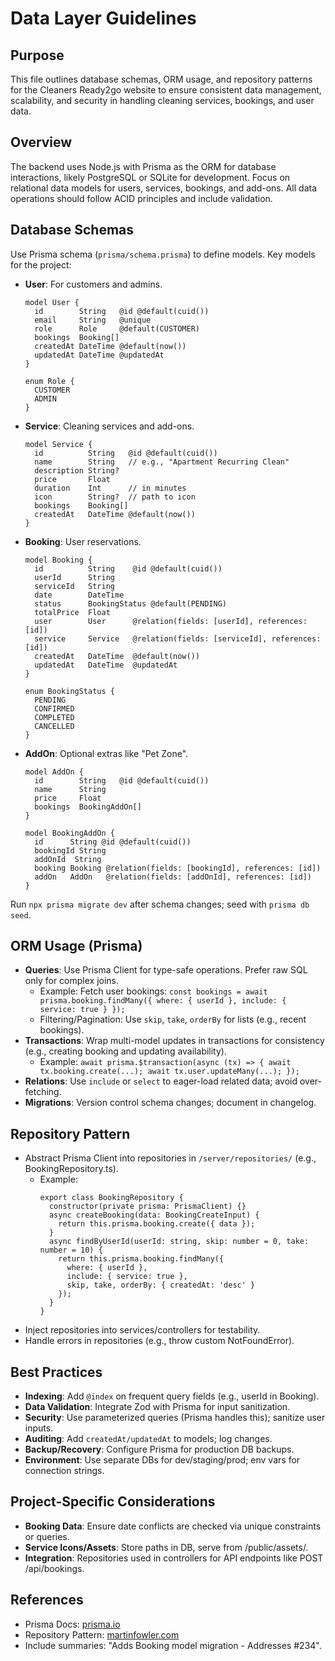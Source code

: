 # Data Layer Guidelines

## Purpose
This file outlines database schemas, ORM usage, and repository patterns for the Cleaners Ready2go website to ensure consistent data management, scalability, and security in handling cleaning services, bookings, and user data.

## Overview
The backend uses Node.js with Prisma as the ORM for database interactions, likely PostgreSQL or SQLite for development. Focus on relational data models for users, services, bookings, and add-ons. All data operations should follow ACID principles and include validation.

## Database Schemas
Use Prisma schema (`prisma/schema.prisma`) to define models. Key models for the project:

- **User**: For customers and admins.
  ```
  model User {
    id        String   @id @default(cuid())
    email     String   @unique
    role      Role     @default(CUSTOMER)
    bookings  Booking[]
    createdAt DateTime @default(now())
    updatedAt DateTime @updatedAt
  }

  enum Role {
    CUSTOMER
    ADMIN
  }
  ```

- **Service**: Cleaning services and add-ons.
  ```
  model Service {
    id          String   @id @default(cuid())
    name        String   // e.g., "Apartment Recurring Clean"
    description String?
    price       Float
    duration    Int      // in minutes
    icon        String?  // path to icon
    bookings    Booking[]
    createdAt   DateTime @default(now())
  }
  ```

- **Booking**: User reservations.
  ```
  model Booking {
    id          String    @id @default(cuid())
    userId      String
    serviceId   String
    date        DateTime
    status      BookingStatus @default(PENDING)
    totalPrice  Float
    user        User      @relation(fields: [userId], references: [id])
    service     Service   @relation(fields: [serviceId], references: [id])
    createdAt   DateTime  @default(now())
    updatedAt   DateTime  @updatedAt
  }

  enum BookingStatus {
    PENDING
    CONFIRMED
    COMPLETED
    CANCELLED
  }
  ```

- **AddOn**: Optional extras like "Pet Zone".
  ```
  model AddOn {
    id        String   @id @default(cuid())
    name      String
    price     Float
    bookings  BookingAddOn[]
  }

  model BookingAddOn {
    id      String @id @default(cuid())
    bookingId String
    addOnId  String
    booking Booking @relation(fields: [bookingId], references: [id])
    addOn   AddOn   @relation(fields: [addOnId], references: [id])
  }
  ```

Run `npx prisma migrate dev` after schema changes; seed with `prisma db seed`.

## ORM Usage (Prisma)
- **Queries**: Use Prisma Client for type-safe operations. Prefer raw SQL only for complex joins.
  - Example: Fetch user bookings: `const bookings = await prisma.booking.findMany({ where: { userId }, include: { service: true } });`
  - Filtering/Pagination: Use `skip`, `take`, `orderBy` for lists (e.g., recent bookings).
- **Transactions**: Wrap multi-model updates in transactions for consistency (e.g., creating booking and updating availability).
  - Example: `await prisma.$transaction(async (tx) => { await tx.booking.create(...); await tx.user.updateMany(...); });`
- **Relations**: Use `include` or `select` to eager-load related data; avoid over-fetching.
- **Migrations**: Version control schema changes; document in changelog.

## Repository Pattern
- Abstract Prisma Client into repositories in `/server/repositories/` (e.g., BookingRepository.ts).
  - Example:
    ```
    export class BookingRepository {
      constructor(private prisma: PrismaClient) {}
      async createBooking(data: BookingCreateInput) {
        return this.prisma.booking.create({ data });
      }
      async findByUserId(userId: string, skip: number = 0, take: number = 10) {
        return this.prisma.booking.findMany({
          where: { userId },
          include: { service: true },
          skip, take, orderBy: { createdAt: 'desc' }
        });
      }
    }
    ```
- Inject repositories into services/controllers for testability.
- Handle errors in repositories (e.g., throw custom NotFoundError).

## Best Practices
- **Indexing**: Add `@index` on frequent query fields (e.g., userId in Booking).
- **Data Validation**: Integrate Zod with Prisma for input sanitization.
- **Security**: Use parameterized queries (Prisma handles this); sanitize user inputs.
- **Auditing**: Add `createdAt/updatedAt` to models; log changes.
- **Backup/Recovery**: Configure Prisma for production DB backups.
- **Environment**: Use separate DBs for dev/staging/prod; env vars for connection strings.

## Project-Specific Considerations
- **Booking Data**: Ensure date conflicts are checked via unique constraints or queries.
- **Service Icons/Assets**: Store paths in DB, serve from /public/assets/.
- **Integration**: Repositories used in controllers for API endpoints like POST /api/bookings.

## References
- Prisma Docs: [prisma.io](https://www.prisma.io/docs)
- Repository Pattern: [martinfowler.com](https://martinfowler.com/eaaCatalog/repository.html)
- Include summaries: "Adds Booking model migration - Addresses #234".